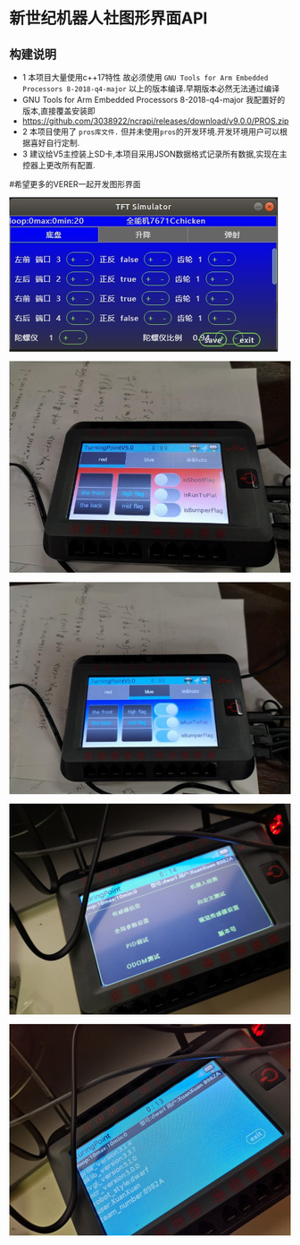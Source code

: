 # 新世纪机器人社图形界面API
## 构建说明
* 1 本项目大量使用c++17特性 故必须使用  `GNU Tools for Arm Embedded Processors 8-2018-q4-major` 以上的版本编译.早期版本必然无法通过编译
* GNU Tools for Arm Embedded Processors 8-2018-q4-major 我配置好的版本,直接覆盖安装即
* https://github.com/3038922/ncrapi/releases/download/v9.0.0/PROS.zip
* 2 本项目使用了 `pros库文件.` 但并未使用`pros`的开发环境.开发环境用户可以根据喜好自行定制.
* 3 建议给V5主控装上SD卡,本项目采用JSON数据格式记录所有数据,实现在主控器上更改所有配置.

#希望更多的VERER一起开发图形界面

![cover5](https://github.com/3038922/ncrapi/blob/release9.0.0/pic/TIM%E5%9B%BE%E7%89%8720190219231717.jpg)

![cover1](https://github.com/3038922/ncrapi/blob/release9.0.0/pic/5bbda0227bef6_IMG_20181010_144029.jpg)

![cover2](https://github.com/3038922/ncrapi/blob/release9.0.0/pic/5bbda02298f5c_IMG_20181010_144111.jpg)

![cover3](https://github.com/3038922/ncrapi/blob/release9.0.0/pic/IMG_20181122_233957.jpg)

![cover4](https://github.com/3038922/ncrapi/blob/release9.0.0/pic/IMG_20181122_234111.jpg)
